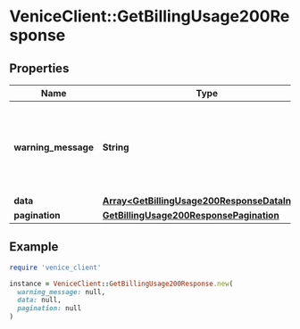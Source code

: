 # VeniceClient::GetBillingUsage200Response

## Properties

| Name | Type | Description | Notes |
| ---- | ---- | ----------- | ----- |
| **warning_message** | **String** | A warning message to disambiguate DIEM usage from legacy DIEM (formerly VCU) usage | [optional] |
| **data** | [**Array&lt;GetBillingUsage200ResponseDataInner&gt;**](GetBillingUsage200ResponseDataInner.md) |  |  |
| **pagination** | [**GetBillingUsage200ResponsePagination**](GetBillingUsage200ResponsePagination.md) |  |  |

## Example

```ruby
require 'venice_client'

instance = VeniceClient::GetBillingUsage200Response.new(
  warning_message: null,
  data: null,
  pagination: null
)
```

